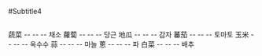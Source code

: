 #Subtitle4

##

蔬菜 -- -- -- 채소
蘿蔔 -- -- -- 당근
地瓜 -- -- -- 감자
蕃茄 -- -- -- 토마토
玉米 -- -- -- 옥수수
蒜 -- -- -- 마늘
蔥 -- -- -- 파
白菜 -- -- -- 배추
